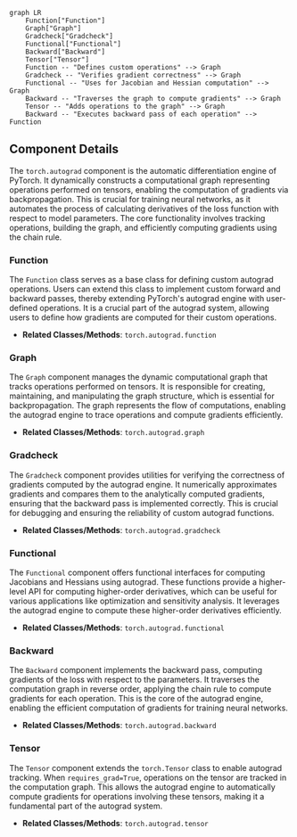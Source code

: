 ```mermaid
graph LR
    Function["Function"]
    Graph["Graph"]
    Gradcheck["Gradcheck"]
    Functional["Functional"]
    Backward["Backward"]
    Tensor["Tensor"]
    Function -- "Defines custom operations" --> Graph
    Gradcheck -- "Verifies gradient correctness" --> Graph
    Functional -- "Uses for Jacobian and Hessian computation" --> Graph
    Backward -- "Traverses the graph to compute gradients" --> Graph
    Tensor -- "Adds operations to the graph" --> Graph
    Backward -- "Executes backward pass of each operation" --> Function
```

## Component Details

The `torch.autograd` component is the automatic differentiation engine of PyTorch. It dynamically constructs a computational graph representing operations performed on tensors, enabling the computation of gradients via backpropagation. This is crucial for training neural networks, as it automates the process of calculating derivatives of the loss function with respect to model parameters. The core functionality involves tracking operations, building the graph, and efficiently computing gradients using the chain rule.

### Function
The `Function` class serves as a base class for defining custom autograd operations. Users can extend this class to implement custom forward and backward passes, thereby extending PyTorch's autograd engine with user-defined operations. It is a crucial part of the autograd system, allowing users to define how gradients are computed for their custom operations.
- **Related Classes/Methods**: `torch.autograd.function`

### Graph
The `Graph` component manages the dynamic computational graph that tracks operations performed on tensors. It is responsible for creating, maintaining, and manipulating the graph structure, which is essential for backpropagation. The graph represents the flow of computations, enabling the autograd engine to trace operations and compute gradients efficiently.
- **Related Classes/Methods**: `torch.autograd.graph`

### Gradcheck
The `Gradcheck` component provides utilities for verifying the correctness of gradients computed by the autograd engine. It numerically approximates gradients and compares them to the analytically computed gradients, ensuring that the backward pass is implemented correctly. This is crucial for debugging and ensuring the reliability of custom autograd functions.
- **Related Classes/Methods**: `torch.autograd.gradcheck`

### Functional
The `Functional` component offers functional interfaces for computing Jacobians and Hessians using autograd. These functions provide a higher-level API for computing higher-order derivatives, which can be useful for various applications like optimization and sensitivity analysis. It leverages the autograd engine to compute these higher-order derivatives efficiently.
- **Related Classes/Methods**: `torch.autograd.functional`

### Backward
The `Backward` component implements the backward pass, computing gradients of the loss with respect to the parameters. It traverses the computation graph in reverse order, applying the chain rule to compute gradients for each operation. This is the core of the autograd engine, enabling the efficient computation of gradients for training neural networks.
- **Related Classes/Methods**: `torch.autograd.backward`

### Tensor
The `Tensor` component extends the `torch.Tensor` class to enable autograd tracking. When `requires_grad=True`, operations on the tensor are tracked in the computation graph. This allows the autograd engine to automatically compute gradients for operations involving these tensors, making it a fundamental part of the autograd system.
- **Related Classes/Methods**: `torch.autograd.tensor`
